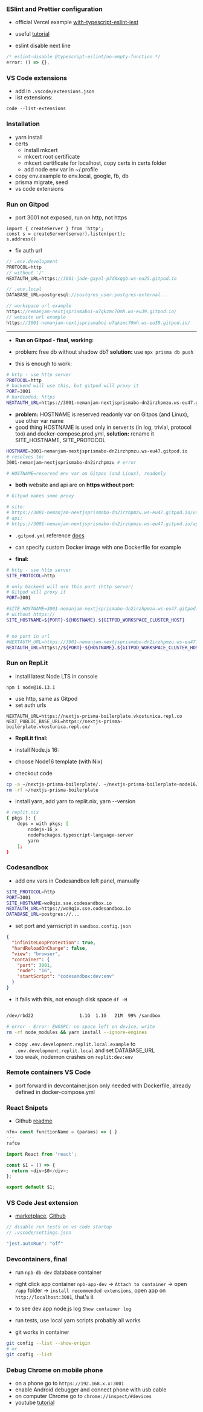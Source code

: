 ### ESlint and Prettier configuration

- official Vercel example [with-typescript-eslint-jest](https://github.com/vercel/next.js/tree/canary/examples/with-typescript-eslint-jest)

- useful [tutorial](https://paulintrognon.fr/blog/typescript-prettier-eslint-next-js)
- eslint disable next line

```ts
/* eslint-disable @typescript-eslint/no-empty-function */
error: () => {},
```

### VS Code extensions

- add in `.vscode/extensions.json`
- list extensions:

```
code --list-extensions
```

### Installation

- yarn install
- certs
  - install mkcert
  - mkcert root certificate
  - mkcert certificate for localhost, copy certs in certs folder
  - add node env var in ~/.profile
- copy env.example to env.local, google, fb, db
- prisma migrate, seed
- vs code extensions

### Run on Gitpod

- port 3001 not exposed, run on http, not https

```
import { createServer } from 'http';
const s = createServer(server).listen(port);
s.address()
```

- fix auth url

```ts
// .env.development
PROTOCOL=http
// without '/'
NEXTAUTH_URL=https://3001-jade-gayal-p7d8xqgb.ws-eu25.gitpod.io

// .env.local
DATABASE_URL=postgresql://postgres_user:postgres-external...
```

```ts
// workspace url example
https://nemanjam-nextjsprismaboi-u7qkzmc70mh.ws-eu39.gitpod.io/
// website url example
https://3001-nemanjam-nextjsprismaboi-u7qkzmc70mh.ws-eu39.gitpod.io/
```

---

- **Run on Gitpod - final, working:**

- problem: free db without shadow db? **solution:** use `npx prisma db push`

- this is enough to work:

```bash
# http - use http server
PROTOCOL=http
# backend will use this, but gitpod will proxy it
PORT=3001
# hardcoded, https
NEXTAUTH_URL=https://3001-nemanjam-nextjsprismabo-dn2irzhpmzu.ws-eu47.gitpod.io

```

- **problem:** HOSTNAME is reserved readonly var on Gitpos (and Linux), use other var name
- good thing HOSTNAME is used only in server.ts (in log, trivial, protocol too) and docker-compose.prod.yml, **solution:** rename it SITE_HOSTNAME, SITE_PROTOCOL

```bash
HOSTNAME=3001-nemanjam-nextjsprismabo-dn2irzhpmzu.ws-eu47.gitpod.io
# resolves to:
3001-nemanjam-nextjsprismabo-dn2irzhpmzu # error

# HOSTNAME=reserved env var on Gitpos (and Linux), readonly
```

- **both** website and api are on **https without port:**

```bash
# Gitpod makes some proxy

# site:
# https://3001-nemanjam-nextjsprismabo-dn2irzhpmzu.ws-eu47.gitpod.io/users/
# api:
# https://3001-nemanjam-nextjsprismabo-dn2irzhpmzu.ws-eu47.gitpod.io/api/users/?page=1
```

- `.gitpod.yml` reference [docs](https://www.gitpod.io/docs/references/gitpod-yml#image)
- can specify custom Docker image with one Dockerfile for example

- **final:**

```bash
# http - use http server
SITE_PROTOCOL=http

# only backend will use this port (http server)
# Gitpod will proxy it
PORT=3001

#SITE_HOSTNAME=3001-nemanjam-nextjsprismabo-dn2irzhpmzu.ws-eu47.gitpod.io
# without https://
SITE_HOSTNAME=${PORT}-${HOSTNAME}.${GITPOD_WORKSPACE_CLUSTER_HOST}


# no port in url
#NEXTAUTH_URL=https://3001-nemanjam-nextjsprismabo-dn2irzhpmzu.ws-eu47.gitpod.io
NEXTAUTH_URL=https://${PORT}-${HOSTNAME}.${GITPOD_WORKSPACE_CLUSTER_HOST}
```

### Run on Repl.it

- install latest Node LTS in console

```
npm i node@16.13.1
```

- use http, same as Gitpod
- set auth urls

```
NEXTAUTH_URL=https://nextjs-prisma-boilerplate.vkostunica.repl.co
NEXT_PUBLIC_BASE_URL=https://nextjs-prisma-boilerplate.vkostunica.repl.co/
```

- **Repli.it final:**

- install Node.js 16:
- choose Node16 template (with Nix)
- checkout code

```bash
cp -a ~/nextjs-prisma-boilerplate/. ~/nextjs-prisma-boilerplate-node16/
rm -rf ~/nextjs-prisma-boilerplate
```

- install yarn, add yarn to replit.nix, yarn --version

```bash
# replit.nix
{ pkgs }: {
	deps = with pkgs; [
		nodejs-16_x
		nodePackages.typescript-language-server
        yarn
	];
}
```

### Codesandbox

- add env vars in Codesandbox left panel, manually

```bash
SITE_PROTOCOL=http
PORT=3001
SITE_HOSTNAME=wo9qix.sse.codesandbox.io
NEXTAUTH_URL=https://wo9qix.sse.codesandbox.io
DATABASE_URL=postgres://...
```

- set port and yarnscript in `sandbox.config.json`

```json
{
  "infiniteLoopProtection": true,
  "hardReloadOnChange": false,
  "view": "browser",
  "container": {
    "port": 3001,
    "node": "16",
    "startScript": "codesandbox:dev:env"
  }
}
```

- it fails with this, not enough disk space `df -H`

```bash

/dev/rbd22                 1.1G  1.1G   21M  99% /sandbox

# error - Error: ENOSPC: no space left on device, write
rm -rf node_modules && yarn install --ignore-engines
```

- copy `.env.development.replit.local.example` to `.env.development.replit.local` and set DATABASE_URL
- too weak, nodemon crashes on `replit:dev:env`

### Remote containers VS Code

- port forward in devcontainer.json only needed with Dockerfile, already defined in docker-compose.yml

### React Snipets

- Github [readme](https://github.com/dsznajder/vscode-react-javascript-snippets/blob/HEAD/docs/Snippets.md)

```js
nfn→ const functionName = (params) => { }
---
rafce

import React from 'react';

const $1 = () => {
  return <div>$0</div>;
};

export default $1;
```

### VS Code Jest extension

- [marketplace](https://marketplace.visualstudio.com/items?itemName=Orta.vscode-jest), [Github](https://github.com/jest-community/vscode-jest)

```ts
// disable run tests on vs code startup
// .vscode/settings.json

"jest.autoRun": "off"
```

### Devcontainers, final

- run `npb-db-dev` database container
- right click app container `npb-app-dev` -> `Attach to container` -> open `/app` folder -> `install recommended extensions`, open app on `http://localhost:3001`, that's it
- to see dev app node.js log `Show container log`
- run tests, use local yarn scripts probably all works

- git works in container

```bash
git config --list --show-origin
# or
git config --list
```

### Debug Chrome on mobile phone

- on a phone go to `https://192.168.x.x:3001`
- enable Android debugger and connect phone with usb cable
- on computer Chrome go to `chrome://inspect/#devices`
- youtube [tutorial](https://www.youtube.com/watch?v=5t5XZKUgp9Y)
